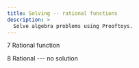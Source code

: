 ```yaml
---
title: Solving -- rational functions
description: >
  Solve algebra problems using Prooftoys.
---
```

7 Rational function
<div class=proof-editor data-one-doc data-steps=
 "(steps (1 consider (t (12 / (x - 5) = 4))))"
></div>

8 Rational --- no solution
<div class=proof-editor data-one-doc data-steps=
 "(steps (1 consider (t (3 * x / (x - 4) - 12 / (x - 4) - 1 = 0))))"
></div>

<!--

9 Quadratic
<div class=proof-editor data-one-doc data-steps=
 "(steps (1 consider
            (t (x + 14 / (x - 2) - 7 * x / (x - 2) - 1 = 0))))"
></div>

-->
